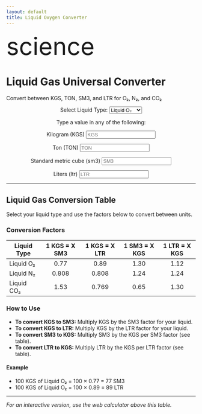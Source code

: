 ```yaml
---
layout: default
title: Liquid Oxygen Converter
---
```



<div class="mui-hero mui-hero--bleed">
  <div class="mui-hero-content">
    <div class="mui-hero-icon">
      <span class="material-icons" style="font-size: 4rem;">science</span>
    </div>
    <h1 class="mui-hero-title">Liquid Gas Universal Converter</h1>
    <p class="mui-hero-subtitle">Convert between KGS, TON, SM3, and LTR for O₂, N₂, and CO₂</p>
  </div>
</div>
<div class="mui-card" style="text-align:center;">
  <p>
    <label for="liqType">Select Liquid Type:</label>
    <select id="liqType" onchange="resetFields();">
      <option value="o2">Liquid O₂</option>
      <option value="n2">Liquid N₂</option>
      <option value="co2">Liquid CO₂</option>
    </select>
  </p>
  <p>Type a value in any of the following:</p>
  <p>
    <label>Kilogram (KGS)</label>
    <input id="KGS" type="number" placeholder="KGS" oninput="fromKGS(this.value)">
  </p>
  <p>
    <label>Ton (TON)</label>
    <input id="TON" type="number" placeholder="TON" oninput="fromTON(this.value)">
  </p>
  <p>
    <label>Standard metric cube (sm3)</label>
    <input id="SM3" type="number" placeholder="SM3" oninput="fromSM3(this.value)">
  </p>
  <p>
    <label>Liters (ltr)</label>
    <input id="LTR" type="number" placeholder="LTR" oninput="fromLTR(this.value)">
  </p>

</div>

<script>
// Conversion factors for each liquid type
const factors = {
  o2: { sm3: 0.77, ltr: 0.89 },
  n2: { sm3: 0.808, ltr: 0.808 },
  co2: { sm3: 1.53, ltr: 0.769 },
};
function getSelected() {
  return document.getElementById('liqType').value;
}
function fromKGS(val) {
  let v = parseFloat(val);
  if (isNaN(v)) v = 0;
  document.getElementById('TON').value = round(v / 1000);
  const f = factors[getSelected()];
  document.getElementById('SM3').value = round(v * f.sm3);
  document.getElementById('LTR').value = round(v * f.ltr);
}
function fromTON(val) {
  let v = parseFloat(val);
  if (isNaN(v)) v = 0;
  fromKGS(v * 1000);
  document.getElementById('KGS').value = round(v * 1000);
}
function fromSM3(val) {
  let v = parseFloat(val);
  if (isNaN(v)) v = 0;
  const f = factors[getSelected()];
  let kgs = v / f.sm3;
  document.getElementById('KGS').value = round(kgs);
  fromKGS(kgs);
}
function fromLTR(val) {
  let v = parseFloat(val);
  if (isNaN(v)) v = 0;
  const f = factors[getSelected()];
  let kgs = v / f.ltr;
  document.getElementById('KGS').value = round(kgs);
  fromKGS(kgs);
}
function resetFields() {
  document.getElementById('KGS').value = '';
  document.getElementById('TON').value = '';
  document.getElementById('SM3').value = '';
  document.getElementById('LTR').value = '';
}
function round(x) {
  return Math.round(x * 100) / 100;
}
</script>

---

## Liquid Gas Conversion Table

Select your liquid type and use the factors below to convert between units.

### Conversion Factors

| Liquid Type | 1 KGS = X SM3 | 1 KGS = X LTR | 1 SM3 = X KGS | 1 LTR = X KGS |
|-------------|:-------------:|:-------------:|:-------------:|:-------------:|
| Liquid O₂   | 0.77          | 0.89          | 1.30          | 1.12          |
| Liquid N₂   | 0.808         | 0.808         | 1.24          | 1.24          |
| Liquid CO₂  | 1.53          | 0.769         | 0.65          | 1.30          |

### How to Use

- **To convert KGS to SM3:** Multiply KGS by the SM3 factor for your liquid.
- **To convert KGS to LTR:** Multiply KGS by the LTR factor for your liquid.
- **To convert SM3 to KGS:** Multiply SM3 by the KGS per SM3 factor (see table).
- **To convert LTR to KGS:** Multiply LTR by the KGS per LTR factor (see table).

#### Example

- 100 KGS of Liquid O₂ = 100 × 0.77 = 77 SM3
- 100 KGS of Liquid O₂ = 100 × 0.89 = 89 LTR

---

*For an interactive version, use the web calculator above this table.*
